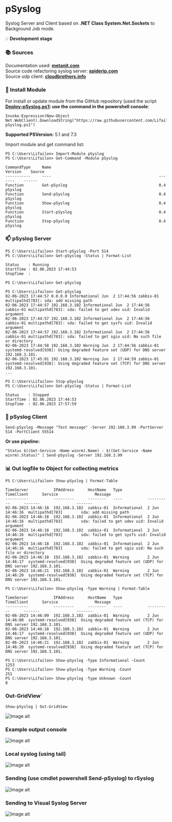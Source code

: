 # pSyslog

Syslog Server and Client based on **.NET Class System.Net.Sockets** to Background Job mode.

💡 **Development stage**

### 📚 Sources
Documentation used: **[metanit.com](https://metanit.com/sharp/net/3.1.php)** \
Source code refactoring syslog server: **[spiderip.com](https://spiderip.com/blog/2018/07/syslog)** \
Source udp client: **[cloudbrothers.info](https://cloudbrothers.info/en/test-udp-connection-powershell/)**

### 🚀 Install Module

For install or update module from the GitHub repository (used the script **[Deploy-pSyslog.ps1](https://github.com/Lifailon/pSyslog/blob/rsa/Module/Deploy-pSyslog.ps1)**) **use the command in the powershell console**:
```
Invoke-Expression(New-Object Net.WebClient).DownloadString("https://raw.githubusercontent.com/Lifailon/pSyslog/rsa/Module/Deploy-pSyslog.ps1")
```
**Supported PSVersion:** 5.1 and 7.3

Import module and get command list:
```
PS C:\Users\Lifailon> Import-Module pSyslog
PS C:\Users\Lifailon> Get-Command -Module pSyslog

CommandType     Name                                               Version    Source
-----------     ----                                               -------    ------
Function        Get-pSyslog                                        0.4        pSyslog
Function        Send-pSyslog                                       0.4        pSyslog
Function        Show-pSyslog                                       0.4        pSyslog
Function        Start-pSyslog                                      0.4        pSyslog
Function        Stop-pSyslog                                       0.4        pSyslog
```

### 📫 pSyslog Server
```
PS C:\Users\Lifailon> Start-pSyslog -Port 514
PS C:\Users\Lifailon> Get-pSyslog -Status | Format-List

Status    : Running
StartTime : 02.06.2023 17:44:53
StopTime  :

PS C:\Users\Lifailon> Get-pSyslog

PS C:\Users\Lifailon> Get-pSyslog
02-06-2023 17:44:57 0.0.0.0 Informational Jun  2 17:44:56 zabbix-01 multipathd[783]: sda: add missing path
02-06-2023 17:44:57 192.168.3.102 Informational Jun  2 17:44:56 zabbix-01 multipathd[783]: sda: failed to get udev uid: Invalid argument
02-06-2023 17:44:57 192.168.3.102 Informational Jun  2 17:44:56 zabbix-01 multipathd[783]: sda: failed to get sysfs uid: Invalid argument
02-06-2023 17:44:57 192.168.3.102 Informational Jun  2 17:44:56 zabbix-01 multipathd[783]: sda: failed to get sgio uid: No such file or directory
02-06-2023 17:44:58 192.168.3.102 Warning Jun  2 17:44:56 zabbix-01 systemd-resolved[938]: Using degraded feature set (UDP) for DNS server 192.168.3.101.
02-06-2023 17:45:01 192.168.3.102 Warning Jun  2 17:44:59 zabbix-01 systemd-resolved[938]: Using degraded feature set (TCP) for DNS server 192.168.3.101.
...

PS C:\Users\Lifailon> Stop-pSyslog
PS C:\Users\Lifailon> Get-pSyslog -Status | Format-List

Status    : Stopped
StartTime : 02.06.2023 17:44:53
StopTime  : 02.06.2023 17:57:59
```

### 📧 pSyslog Client
```
Send-pSyslog -Message "Test message" -Server 192.168.3.99 -PortServer 514 -PortClient 55514
```
**Or use pipeline:**
```
"Status $((Get-Service -Name winrm).Name) - $((Get-Service -Name winrm).Status)" | Send-pSyslog -Server 192.168.3.99
```

### 📊 Out logfile to Object for collecting metrics
```
PS C:\Users\Lifailon> Show-pSyslog | Format-Table

TimeServer           IPAddress      HostName   Type           TimeClient      Service                Message
----------           ---------      --------   ----           ----------      -------                -------
02-06-2023 14:46:18  192.168.3.102  zabbix-01  Informational  2 Jun 14:46:16  multipathd[783]        sda: add missing path
02-06-2023 14:46:18  192.168.3.102  zabbix-01  Informational  2 Jun 14:46:16  multipathd[783]        sda: failed to get udev uid: Invalid argument
02-06-2023 14:46:18  192.168.3.102  zabbix-01  Informational  2 Jun 14:46:16  multipathd[783]        sda: failed to get sysfs uid: Invalid argument
02-06-2023 14:46:18  192.168.3.102  zabbix-01  Informational  2 Jun 14:46:16  multipathd[783]        sda: failed to get sgio uid: No such file or directory
02-06-2023 14:46:18  192.168.3.102  zabbix-01  Warning        2 Jun 14:46:17  systemd-resolved[938]  Using degraded feature set (UDP) for DNS server 192.168.3.101.
02-06-2023 14:46:21  192.168.3.102  zabbix-01  Warning        2 Jun 14:46:20  systemd-resolved[938]  Using degraded feature set (TCP) for DNS server 192.168.3.101.

PS C:\Users\Lifailon> Show-pSyslog -Type Warning | Format-Table

TimeServer           IPAddress      HostName   Type           TimeClient      Service                Message
----------           ---------      --------   ----           ----------      -------                -------
02-06-2023 14:46:09  192.168.3.102  zabbix-01  Warning        2 Jun 14:46:08  systemd-resolved[938]  Using degraded feature set (TCP) for DNS server 192.168.3.101.
02-06-2023 14:46:18  192.168.3.102  zabbix-01  Warning        2 Jun 14:46:17  systemd-resolved[938]  Using degraded feature set (UDP) for DNS server 192.168.3.101.
02-06-2023 14:46:21  192.168.3.102  zabbix-01  Warning        2 Jun 14:46:20  systemd-resolved[938]  Using degraded feature set (TCP) for DNS server 192.168.3.101.

PS C:\Users\Lifailon> Show-pSyslog -Type Informational -Count
1253
PS C:\Users\Lifailon> Show-pSyslog -Type Warning -Count
251
PS C:\Users\Lifailon> Show-pSyslog -Type Unknown -Count
8
```

### Out-GridView`

`Show-pSyslog | Out-GridView`

![Image alt](https://github.com/Lifailon/pSyslog/blob/rsa/Screen/Show-Out-GridView.jpg)

### Example output console

![Image alt](https://github.com/Lifailon/pSyslog/blob/rsa/Screen/Reception-Unknown-Message.jpg)

### Local syslog (using tail)

![Image alt](https://github.com/Lifailon/pSyslog/blob/rsa/Screen/Local-Syslog-Tail.jpg)

### Sending (use cmdlet powershell Send-pSyslog) to rSyslog

![Image alt](https://github.com/Lifailon/pSyslog/blob/rsa/Screen/Send-to-rSyslog-Server.jpg)

### Sending to Visual Syslog Server

![Image alt](https://github.com/Lifailon/pSyslog/blob/rsa/Screen/Send-to-Visual-Syslog-Server.jpg)
